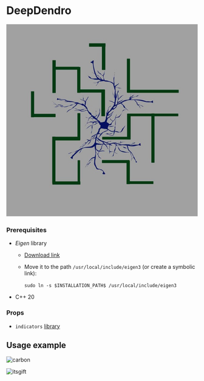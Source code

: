 # DeepDendro
![logo.jpg](media%2Flogo.jpg)

### Prerequisites
- *Eigen* library
  - [Download link](https://gitlab.com/libeigen/eigen/-/archive/3.4.0/eigen-3.4.0.zip)
  - Move it to the path ```/usr/local/include/eigen3``` (or create a symbolic link):
  
    ```sudo ln -s $INSTALLATION_PATH$ /usr/local/include/eigen3```
  

- C++ 20



### Props
- ```indicators``` [library](https://github.com/p-ranav/indicators)


## Usage example

![carbon](https://user-images.githubusercontent.com/92575094/230293711-dcc58672-6d19-46ef-8f40-2992b89e742e.png)


![itsgift](https://user-images.githubusercontent.com/92575094/230293555-980fba42-5c51-461b-8496-6e851bdb3aa2.gif)

